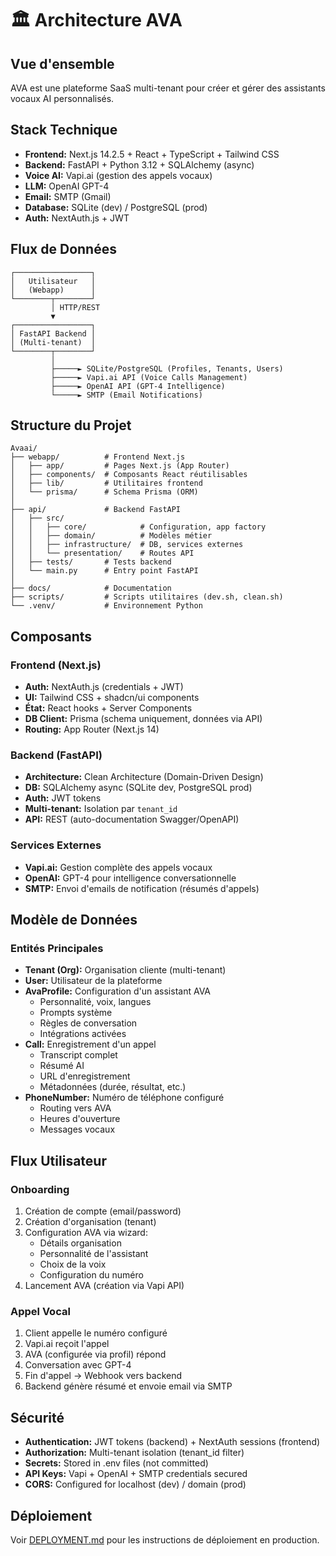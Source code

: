 # 🏛️ Architecture AVA

## Vue d'ensemble

AVA est une plateforme SaaS multi-tenant pour créer et gérer des assistants vocaux AI personnalisés.

## Stack Technique

- **Frontend:** Next.js 14.2.5 + React + TypeScript + Tailwind CSS
- **Backend:** FastAPI + Python 3.12 + SQLAlchemy (async)
- **Voice AI:** Vapi.ai (gestion des appels vocaux)
- **LLM:** OpenAI GPT-4
- **Email:** SMTP (Gmail)
- **Database:** SQLite (dev) / PostgreSQL (prod)
- **Auth:** NextAuth.js + JWT

## Flux de Données

```
┌─────────────────┐
│   Utilisateur   │
│   (Webapp)      │
└────────┬────────┘
         │ HTTP/REST
         ▼
┌─────────────────┐
│ FastAPI Backend │
│ (Multi-tenant)  │
└────────┬────────┘
         │
         ├─────► SQLite/PostgreSQL (Profiles, Tenants, Users)
         ├─────► Vapi.ai API (Voice Calls Management)
         ├─────► OpenAI API (GPT-4 Intelligence)
         └─────► SMTP (Email Notifications)
```

## Structure du Projet

```
Avaai/
├── webapp/          # Frontend Next.js
│   ├── app/         # Pages Next.js (App Router)
│   ├── components/  # Composants React réutilisables
│   ├── lib/         # Utilitaires frontend
│   └── prisma/      # Schema Prisma (ORM)
│
├── api/             # Backend FastAPI
│   ├── src/
│   │   ├── core/            # Configuration, app factory
│   │   ├── domain/          # Modèles métier
│   │   ├── infrastructure/  # DB, services externes
│   │   └── presentation/    # Routes API
│   ├── tests/       # Tests backend
│   └── main.py      # Entry point FastAPI
│
├── docs/            # Documentation
├── scripts/         # Scripts utilitaires (dev.sh, clean.sh)
└── .venv/           # Environnement Python
```

## Composants

### Frontend (Next.js)
- **Auth:** NextAuth.js (credentials + JWT)
- **UI:** Tailwind CSS + shadcn/ui components
- **État:** React hooks + Server Components
- **DB Client:** Prisma (schema uniquement, données via API)
- **Routing:** App Router (Next.js 14)

### Backend (FastAPI)
- **Architecture:** Clean Architecture (Domain-Driven Design)
- **DB:** SQLAlchemy async (SQLite dev, PostgreSQL prod)
- **Auth:** JWT tokens
- **Multi-tenant:** Isolation par `tenant_id`
- **API:** REST (auto-documentation Swagger/OpenAPI)

### Services Externes
- **Vapi.ai:** Gestion complète des appels vocaux
- **OpenAI:** GPT-4 pour intelligence conversationnelle
- **SMTP:** Envoi d'emails de notification (résumés d'appels)

## Modèle de Données

### Entités Principales
- **Tenant (Org):** Organisation cliente (multi-tenant)
- **User:** Utilisateur de la plateforme
- **AvaProfile:** Configuration d'un assistant AVA
  - Personnalité, voix, langues
  - Prompts système
  - Règles de conversation
  - Intégrations activées
- **Call:** Enregistrement d'un appel
  - Transcript complet
  - Résumé AI
  - URL d'enregistrement
  - Métadonnées (durée, résultat, etc.)
- **PhoneNumber:** Numéro de téléphone configuré
  - Routing vers AVA
  - Heures d'ouverture
  - Messages vocaux

## Flux Utilisateur

### Onboarding
1. Création de compte (email/password)
2. Création d'organisation (tenant)
3. Configuration AVA via wizard:
   - Détails organisation
   - Personnalité de l'assistant
   - Choix de la voix
   - Configuration du numéro
4. Lancement AVA (création via Vapi API)

### Appel Vocal
1. Client appelle le numéro configuré
2. Vapi.ai reçoit l'appel
3. AVA (configurée via profil) répond
4. Conversation avec GPT-4
5. Fin d'appel → Webhook vers backend
6. Backend génère résumé et envoie email via SMTP

## Sécurité

- **Authentication:** JWT tokens (backend) + NextAuth sessions (frontend)
- **Authorization:** Multi-tenant isolation (tenant_id filter)
- **Secrets:** Stored in .env files (not committed)
- **API Keys:** Vapi + OpenAI + SMTP credentials secured
- **CORS:** Configured for localhost (dev) / domain (prod)

## Déploiement

Voir [DEPLOYMENT.md](DEPLOYMENT.md) pour les instructions de déploiement en production.
